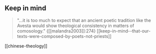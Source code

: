 ## Keep in mind
> "...it is too much to expect that an ancient poetic tradition like the Avesta would show theological consistency in matters of comosology." {[[malandra2003]]:274}
[[keep-in-mind--that-our-texts-were-composed-by-poets-not-priests]]


[[chinese-theology]]

